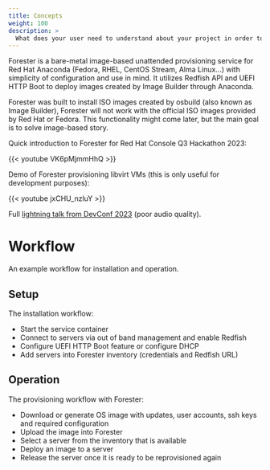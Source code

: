 ```yaml
---
title: Concepts
weight: 100
description: >
  What does your user need to understand about your project in order to use it.
---
```


Forester is a bare-metal image-based unattended provisioning service for Red Hat Anaconda (Fedora, RHEL, CentOS Stream, Alma Linux...) with simplicity of configuration and use in mind. It utilizes Redfish API and UEFI HTTP Boot to deploy images created by Image Builder through Anaconda.

Forester was built to install ISO images created by osbuild (also known as Image Builder), Forester will not work with the official ISO images provided by Red Hat or Fedora. This functionality might come later, but the main goal is to solve image-based story.

Quick introduction to Forester for Red Hat Console Q3 Hackathon 2023:

{{< youtube VK6pMjmmHhQ >}}

Demo of Forester provisioning libvirt VMs (this is only useful for development purposes):

{{< youtube jxCHU_nzluY >}}

Full [lightning talk from DevConf 2023](https://www.youtube.com/live/6nRP0si2wKI?feature=share&t=8674) (poor audio quality).

# Workflow

An example workflow for installation and operation.

## Setup

The installation workflow:

* Start the service container
* Connect to servers via out of band management and enable Redfish
* Configure UEFI HTTP Boot feature or configure DHCP
* Add servers into Forester inventory (credentials and Redfish URL)

## Operation

The provisioning workflow with Forester:

* Download or generate OS image with updates, user accounts, ssh keys and required configuration
* Upload the image into Forester
* Select a server from the inventory that is available
* Deploy an image to a server
* Release the server once it is ready to be reprovisioned again

